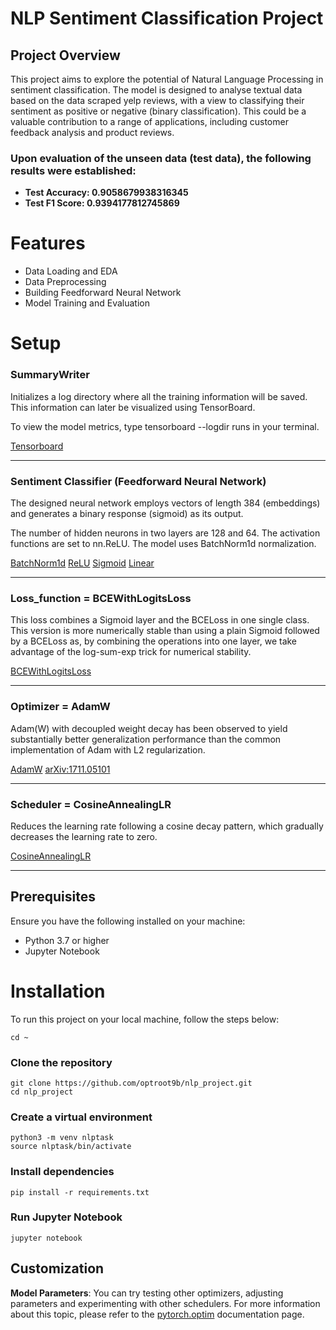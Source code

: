 # NLP Sentiment Classification Project
## Project Overview
This project aims to explore the potential of Natural Language Processing in sentiment classification.
The model is designed to analyse textual data based on the data scraped yelp reviews, with a view to classifying their sentiment as positive or negative (binary classification).
This could be a valuable contribution to a range of applications, including customer feedback analysis and product reviews.

### Upon evaluation of the unseen data (test data), the following results were established:
* **Test Accuracy: 0.9058679938316345**
* **Test F1 Score: 0.9394177812745869**

# Features
* Data Loading and EDA
* Data Preprocessing
* Building Feedforward Neural Network
* Model Training and Evaluation

# Setup
### SummaryWriter

Initializes a log directory where all the training information will be saved. This information can later be visualized using TensorBoard.

To view the model metrics, type tensorboard --logdir runs in your terminal.

[Tensorboard](https://www.tensorflow.org/tensorboard/scalars_and_keras)

***

### Sentiment Classifier (Feedforward Neural Network)

The designed neural network employs vectors of length 384 (embeddings) and generates a binary response (sigmoid) as its output.

The number of hidden neurons in two layers are 128 and 64. The activation functions are set to nn.ReLU. The model uses BatchNorm1d normalization.


[BatchNorm1d](https://pytorch.org/docs/stable/generated/torch.nn.BatchNorm1d.html#torch.nn.BatchNorm1d)
[ReLU](https://pytorch.org/docs/stable/generated/torch.nn.ReLU.html#torch.nn.ReLU)
[Sigmoid](https://pytorch.org/docs/stable/generated/torch.nn.Sigmoid.html#torch.nn.Sigmoid)
[Linear](https://pytorch.org/docs/stable/generated/torch.nn.Linear.html#torch.nn.Linear)

***


### Loss_function = BCEWithLogitsLoss

This loss combines a Sigmoid layer and the BCELoss in one single class. This version is more numerically stable than using a plain Sigmoid followed by a BCELoss as, by combining the operations into one layer, we take advantage of the log-sum-exp trick for numerical stability. 

[BCEWithLogitsLoss](https://pytorch.org/docs/stable/generated/torch.nn.BCEWithLogitsLoss.html#torch.nn.BCEWithLogitsLoss)

***

### Optimizer = AdamW

Adam(W) with decoupled weight decay has been observed to yield substantially better generalization performance than the common implementation of Adam with L2 regularization.

[AdamW](https://pytorch.org/docs/stable/generated/torch.optim.AdamW.html#torch.optim.AdamW)
[arXiv:1711.05101](https://arxiv.org/abs/1711.05101)

***

### Scheduler = CosineAnnealingLR

Reduces the learning rate following a cosine decay pattern, which gradually decreases the learning rate to zero.

[CosineAnnealingLR](https://pytorch.org/docs/stable/generated/torch.optim.lr_scheduler.CosineAnnealingLR.html#torch.optim.lr_scheduler.CosineAnnealingLR)

***

## Prerequisites
Ensure you have the following installed on your machine:

* Python 3.7 or higher
* Jupyter Notebook


# Installation
To run this project on your local machine, follow the steps below:

```shell
cd ~
```
### Clone the repository

```shell
git clone https://github.com/optroot9b/nlp_project.git
cd nlp_project

```
### Create a virtual environment

```shell
python3 -m venv nlptask
source nlptask/bin/activate
```

### Install dependencies

```shell
pip install -r requirements.txt
```

### Run Jupyter Notebook

```shell
jupyter notebook
```


## Customization

**Model Parameters**: You can try testing other optimizers, adjusting parameters and experimenting with other schedulers. For more information about this topic, please refer to the  [pytorch.optim](https://pytorch.org/docs/stable/optim.html) documentation page.
